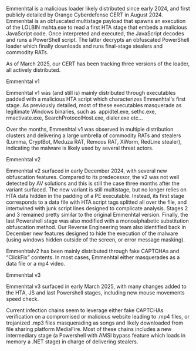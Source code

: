 Emmenhtal is a malicious loader likely distributed since early 2024, and first publicly detailed by Orange Cyberdefense CERT in August 2024.
Emmenhtal is an obfuscated multistage payload that spawns an execution of the LOLBIN mshta.exe to read a first HTA stage that embeds a malicious JavaScript code. Once interpreted and executed, the JavaScript decodes and runs a PowerShell script. The latter decrypts an obfuscated PowerShell loader which finally downloads and runs final-stage stealers and commodity RATs.

As of March 2025, our CERT has been tracking three versions of the loader, all actively distributed.

Emmenhtal v1

Emmenhtal v1 was (and still is) mainly distributed through executables padded with a malicious HTA script which characterizes Emmenhtal's first stage. As previously detailed, most of these executables masquerade as legitimate Windows binaries, such as  appidtel.exe, sethc.exe, rmactivate.exe, SearchProtocolHost.exe, dialer.exe etc...

Over the months, Emmenhtal v1 was observed in multiple distribution clusters and delivering a large umbrella of commodity RATs and stealers (Lumma, CryptBot, Meduza RAT, Remcos RAT, XWorm, RedLine stealer), indicating the malware is likely used by several threat actors.

Emmenhtal v2

Emmenhtal v2 surfaced in early December 2024, with several new obfuscation features. Compared to its predecessor, the v2 was not well detected by AV solutions and this is still the case three months after the variant surfaced. 
The new variant is still multistage, but no longer relies on HTA data hidden in the padding of a PE executable. Instead, its first stage corresponds to a data file with HTA script tags splitted all over the file, and intertwined with junk script lines designed to complicate analysis. Stages 2 and 3 remained pretty similar to the original Emmenhtal version. Finally, the last Powershell stage was also modified with a monoalphabetic substitution obfuscation method. Our Reverse Engineering team also identified back in December new features designed to hide the execution of the malware (using windows hidden outside of the screen, or error message masking).

Emmenhtalv2 has been mainly distributed through fake CAPTCHAs and “ClickFix” contents. In most cases, Emmenhtal either masquerades as a data file or a mp4 video.

Emmenhtal v3

Emmenhtal v3 surfaced in early March 2025, with many changes added to the HTA, JS and last Powershell stages, including new mouse movements speed check.

Current infection chains seem to leverage either fake CAPTCHAs verification on a compromised or malicious website leading to .mp4 files, or trojanized .mp3 files masquerading as songs and likely downloaded from file sharing platform MediaFire.
Most of these chains includes a new intermediary stage (a Powershell with AMSI bypass feature which loads in memory a .NET stage) in charge of delivering stealers.


